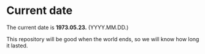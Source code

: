 # Current date

The current date is **1973.05.23.** (YYYY.MM.DD.)

This repository will be good when the world ends, so we will know how long it lasted.